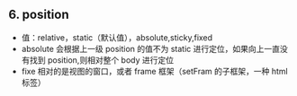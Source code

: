 ## 6. position

* 值：relative，static（默认值），absolute,sticky,fixed
* absolute 会根据上一级 position 的值不为 static 进行定位，如果向上一直没有找到 position,则相对整个 body 进行定位
* fixe 相对的是视图的窗口，或者 frame 框架（setFram 的子框架，一种 html 标签）
